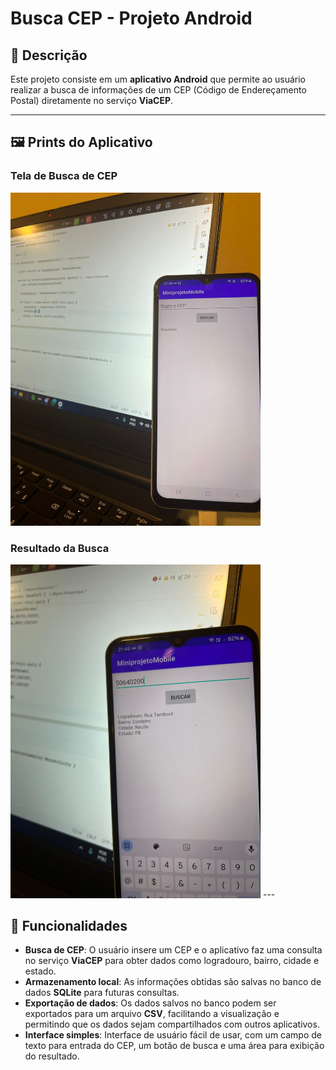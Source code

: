 # **Busca CEP - Projeto Android**

## 🚀 Descrição

Este projeto consiste em um **aplicativo Android** que permite ao usuário realizar a busca de informações de um CEP (Código de Endereçamento Postal) diretamente no serviço **ViaCEP**.

---

## 🖼️ Prints do Aplicativo

### Tela de Busca de CEP
<img src="images/tela_busca_cep.jpg" width="400"/>

### Resultado da Busca
<img src="images/resultado_busca.jpg" width="400"/>
---

## 🎯 Funcionalidades

- **Busca de CEP**: O usuário insere um CEP e o aplicativo faz uma consulta no serviço **ViaCEP** para obter dados como logradouro, bairro, cidade e estado.
- **Armazenamento local**: As informações obtidas são salvas no banco de dados **SQLite** para futuras consultas.
- **Exportação de dados**: Os dados salvos no banco podem ser exportados para um arquivo **CSV**, facilitando a visualização e permitindo que os dados sejam compartilhados com outros aplicativos.
- **Interface simples**: Interface de usuário fácil de usar, com um campo de texto para entrada do CEP, um botão de busca e uma área para exibição do resultado.
